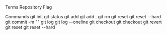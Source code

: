 Terms
Repository
Flag

Commands
git init
git status
git add <filename>
git add .
git rm <filename>
git reset
git reset --hard
git commit -m "<message>"
git log
git log --oneline
git checkout <commit id>
git checkout <branch>
git revert <commit id>
git reset <commit id>
git reset --hard <commit id>
